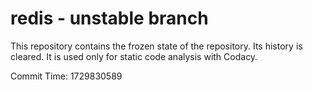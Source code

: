 # redis - unstable branch

This repository contains the frozen state of the repository.
Its history is cleared. It is used only for static code
analysis with Codacy.

Commit Time: 1729830589